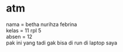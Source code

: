 # atm

nama = betha nurihza febrina
<br>
kelas = 11 rpl 5
<br> 
absen = 12
<br>
pak ini yang tadi gak bisa di run di laptop saya 
